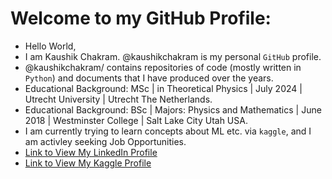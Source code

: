 # Welcome to my GitHub Profile:

-  Hello World,
-  I am Kaushik Chakram.  @kaushikchakram is my personal `GitHub` profile.
-  @kaushikchakram/ contains repositories of code (mostly written in `Python`) and documents that I have produced over the years.
-  Educational Background: MSc | in Theoretical Physics | July 2024 | Utrecht University | Utrecht The Netherlands.
-  Educational Background: BSc | Majors: Physics and Mathematics | June 2018 | Westminster College | Salt Lake City Utah USA.
- I am currently trying to learn concepts about ML etc. via `kaggle`, and I am activley seeking Job Opportunities.
- [Link to View My LinkedIn Profile](https://www.linkedin.com/in/kaushik-chakram-suresh/)
- [Link to View My Kaggle Profile](https://www.kaggle.com/kaushikchakram)
<!---
kaushikchakram/kaushikchakram is a ✨ special ✨ repository because its `README.md` (this file) appears on your GitHub profile.
You can click the Preview link to take a look at your changes.
--->
